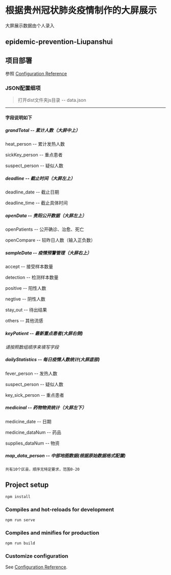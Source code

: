 # 根据贵州冠状肺炎疫情制作的大屏展示
大屏展示数据由个人录入

## epidemic-prevention-Liupanshui

## 项目部署
参照 [Configuration Reference](https://cli.vuejs.org/zh/guide/deployment.html#docker-nginx)


### JSON配置细项
> 打开dist文件夹js目录 -- data.json


---


#### 字段说明如下


##### grandTotal -- 累计人数（大屏中上）


  heat_person -- 累计发热人数


  sickKey_person -- 重点患者


  suspect_person -- 疑似人数


##### deadline -- 截止时间（大屏左上）


  deadline_date -- 截止日期


  deadline_time -- 截止具体时间


##### openData -- 贵阳公开数据（大屏左上）


  openPatients -- 公开确诊、治愈、死亡


  openCompare -- 较昨日人数（输入正负数）


##### sampleData -- 疫情预警管理（大屏右上）


  accept -- 接受样本数量


  detection -- 检测样本数量


  positive -- 阳性人数


  negtive -- 阴性人数


  stay_out -- 待出结果


  others -- 其他流感



##### keyPatient -- 最新重点患者(大屏右侧)


  _请按照数组顺序来填写字段_


##### dailyStatistics -- 每日疫情人数统计(大屏底部)


  fever_person -- 发热人数


  suspect_person -- 疑似人数


  key_sick_person -- 重点患者


##### medicinal -- 药物物资统计（大屏左下）


  medicine_date -- 日期


  medicine_dataNum -- 药品

  
  supplies_dataNum -- 物资


##### map_data_person -- 中部地图数据(根据原始数据格式配置)
	共有10个区县，顺序无特定要求，范围0-20


## Project setup
```
npm install
```

### Compiles and hot-reloads for development
```
npm run serve
```

### Compiles and minifies for production
```
npm run build
```

### Customize configuration
See [Configuration Reference](https://cli.vuejs.org/config/).
